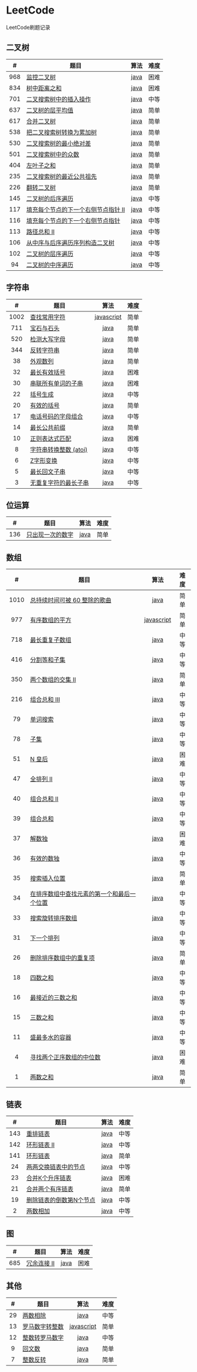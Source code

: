 # LeetCode
LeetCode刷题记录
## 二叉树
| #    | <center>题目</center> | 算法 | 难度 |
| :-:  | :-------------------- | :-:  | :-: |
| 968  | [监控二叉树](https://leetcode-cn.com/problems/binary-tree-cameras/) | [java](https://github.com/yefeiwarbler/LeetCode/blob/master/scripts/binary-tree/968.binaryTreeCameras.md) | 困难 |
| 834  | [树中距离之和](https://leetcode-cn.com/problems/sum-of-distances-in-tree/) | [java](https://github.com/yefeiwarbler/LeetCode/blob/master/scripts/binary-tree/834.sumOfDistancesInTree.md) | 困难 |
| 701  | [二叉搜索树中的插入操作](https://leetcode-cn.com/problems/insert-into-a-binary-search-tree/) | [java](https://github.com/yefeiwarbler/LeetCode/blob/master/scripts/binary-tree/701.insertIntoABST.md) | 中等 |
| 637  | [二叉树的层平均值](https://leetcode-cn.com/problems/average-of-levels-in-binary-tree/) | [java](https://github.com/yefeiwarbler/LeetCode/blob/master/scripts/binary-tree/637.averageOfLevelsInBinaryTree.md) | 简单 |
| 617  | [合并二叉树](https://leetcode-cn.com/problems/merge-two-binary-trees/) | [java](https://github.com/yefeiwarbler/LeetCode/blob/master/scripts/binary-tree/617.mergeTwoBinaryTree.md) | 简单 |
| 538  | [把二叉搜索树转换为累加树](https://leetcode-cn.com/problems/convert-bst-to-greater-tree/) | [java](https://github.com/yefeiwarbler/LeetCode/blob/master/scripts/binary-tree/538.convertBstToGreaterTree.md) | 简单 |
| 530  | [二叉搜索树的最小绝对差](https://leetcode-cn.com/problems/minimum-absolute-difference-in-bst/) | [java](https://github.com/yefeiwarbler/LeetCode/blob/master/scripts/binary-tree/530.minimumAbsoluteDifferenceInBST.md) | 简单 |
| 501  | [二叉搜索树中的众数](https://leetcode-cn.com/problems/find-mode-in-binary-search-tree/) | [java](https://github.com/yefeiwarbler/LeetCode/blob/master/scripts/binary-tree/501.findModeInBinarySearchTree.md) | 简单 |
| 404  | [左叶子之和](https://leetcode-cn.com/problems/sum-of-left-leaves/) | [java](https://github.com/yefeiwarbler/LeetCode/blob/master/scripts/binary-tree/404.sumOfLeftLeaves.md) | 简单 |
| 235  | [二叉搜索树的最近公共祖先](https://leetcode-cn.com/problems/lowest-common-ancestor-of-a-binary-search-tree/) | [java](https://github.com/yefeiwarbler/LeetCode/blob/master/scripts/binary-tree/235.lowestCommonAncestorOfBST.md) | 简单 |
| 226  | [翻转二叉树](https://leetcode-cn.com/problems/invert-binary-tree/) | [java](https://github.com/yefeiwarbler/LeetCode/blob/master/scripts/binary-tree/226.invertBianryTree.md) | 简单 |
| 145  | [二叉树的后序遍历](https://leetcode-cn.com/problems/binary-tree-postorder-traversal/) | [java](https://github.com/yefeiwarbler/LeetCode/blob/master/scripts/binary-tree/145.binaryTreePostorderTraversal.md) | 中等 |
| 117  | [填充每个节点的下一个右侧节点指针 II](https://leetcode-cn.com/problems/populating-next-right-pointers-in-each-node-ii/) | [java](https://github.com/yefeiwarbler/LeetCode/blob/master/scripts/binary-tree/117.populatingNextRightPointersInEachNodeII.md) | 中等 |
| 116  | [填充每个节点的下一个右侧节点指针](https://leetcode-cn.com/problems/populating-next-right-pointers-in-each-node/) | [java](https://github.com/yefeiwarbler/LeetCode/blob/master/scripts/binary-tree/116.populatingNextRightPointersInEachNode.md) | 中等 |
| 113  | [路径总和 II](https://leetcode-cn.com/problems/path-sum-ii/) | [java](https://github.com/yefeiwarbler/LeetCode/blob/master/scripts/binary-tree/113.pathSumII.md) | 中等 |
| 106  | [从中序与后序遍历序列构造二叉树](https://leetcode-cn.com/problems/construct-binary-tree-from-inorder-and-postorder-traversal/) | [java](https://github.com/yefeiwarbler/LeetCode/blob/master/scripts/binary-tree/106.constructBinaryTreeFromInorderAndPostorderTraversal.md) | 中等 |
| 102  | [二叉树的层序遍历](https://leetcode-cn.com/problems/binary-tree-level-order-traversal/) | [java](https://github.com/yefeiwarbler/LeetCode/blob/master/scripts/binary-tree/102.binaryTreeLevelOrderTraversal.md) | 中等 |
| 94   | [二叉树的中序遍历](https://leetcode-cn.com/problems/binary-tree-inorder-traversal/) | [java](https://github.com/yefeiwarbler/LeetCode/blob/master/scripts/binary-tree/94.binaryTreeInorderTraversal.md) | 中等 |

## 字符串
| #    | <center>题目</center> | 算法 | 难度 |
| :-:  | :-------------------- | :-:  | :-: |
| 1002 | [查找常用字符](https://leetcode-cn.com/problems/find-common-characters/) | [javascript](https://github.com/yefeiwarbler/LeetCode/blob/master/scripts/string/1002.findCommonCharacters.md) | 简单 |
| 711  | [宝石与石头](https://leetcode-cn.com/problems/jewels-and-stones/) | [java](https://github.com/yefeiwarbler/LeetCode/blob/master/scripts/string/711.jewelsAndStones.md) | 简单 |
| 520  | [检测大写字母](https://leetcode-cn.com/problems/detect-capital/) | [java](https://github.com/yefeiwarbler/LeetCode/blob/master/scripts/string/520.detectCapital.md) | 简单 |
| 344  | [反转字符串](https://leetcode-cn.com/problems/reverse-string/) | [java](https://github.com/yefeiwarbler/LeetCode/blob/master/scripts/string/344.reverseString.md) | 简单 |
| 38   | [外观数列](https://leetcode-cn.com/problemscount-and-say/) | [java](https://github.com/yefeiwarbler/LeetCode/blob/master/scripts/string/38.countAndSay.md) | 简单 |
| 32   | [最长有效括号](https://leetcode-cn.com/problems/longest-valid-parentheses/) | [java](https://github.com/yefeiwarbler/LeetCode/blob/master/scripts/string/32.longestValidParentheses.md) | 困难 |
| 30  | [串联所有单词的子串](https://leetcode-cn.com/problems/substring-with-concatenation-of-all-words/) | [java](https://github.com/yefeiwarbler/LeetCode/blob/master/scripts/string/30.substringWithConcatenationOfAllWords.md) | 困难 |
| 22  | [括号生成](https://leetcode-cn.com/problems/generate-parentheses/) | [java](https://github.com/yefeiwarbler/LeetCode/blob/master/scripts/string/22.generateParentheses.md) | 中等 |
| 20  | [有效的括号](https://leetcode-cn.com/problems/valid-parentheses) | [java](https://github.com/yefeiwarbler/LeetCode/blob/master/scripts/string/20.validParentheses.md) | 简单 |
| 17   | [电话号码的字母组合](https://leetcode-cn.com/problems/letter-combinations-of-a-phone-number/) | [java](https://github.com/yefeiwarbler/LeetCode/blob/master/scripts/string/17.letterCombinationsOfAPhoneNumber.md) | 中等 |
| 14   | [最长公共前缀](https://leetcode-cn.com/problems/longest-common-prefix/) | [java](https://github.com/yefeiwarbler/LeetCode/blob/master/scripts/string/14.longestCommonPrefix.md) | 简单 |
| 10   | [正则表达式匹配](https://leetcode-cn.com/problems/regular-expression-matching/) | [java](https://github.com/yefeiwarbler/LeetCode/blob/master/scripts/string/10.regularExpressionMatching.md) | 困难 |
| 8    | [字符串转换整数 (atoi)](https://leetcode-cn.com/problems/string-to-integer-atoi/) | [java](https://github.com/yefeiwarbler/LeetCode/blob/master/scripts/string/8.stringToIntegerAtoi.md) | 中等 |
| 6    | [Z字形变换](https://leetcode-cn.com/problems/zigzag-conversion/) | [java](https://github.com/yefeiwarbler/LeetCode/blob/master/scripts/string/6.zigzagConversion.md) | 中等 |
| 5    | [最长回文子串](https://leetcode-cn.com/problems/longest-palindromic-substring/) | [java](https://github.com/yefeiwarbler/LeetCode/blob/master/scripts/string/5.longestPalinDromicSubstring.md) | 中等 |
| 3   | [无重复字符的最长子串](https://leetcode-cn.com/problems/longest-substring-without-repeating-characters/) | [java](https://github.com/yefeiwarbler/LeetCode/blob/master/scripts/string/3.longestSubstringWithoutRepeatingCharcters.md) | 中等 |

## 位运算
| #    | <center>题目</center> | 算法 | 难度 |
| :-:  | :-------------------- | :-:  | :-: |
| 136  | [只出现一次的数字](https://leetcode-cn.com/problems/single-number/) | [java](https://github.com/yefeiwarbler/LeetCode/blob/master/scripts/bit/136.singleNumber.md) | 简单 |

## 数组
| #    | <center>题目</center> | 算法 | 难度 |
| :-:  | :-------------------- | :-:  | :-: |
| 1010 | [总持续时间可被 60 整除的歌曲](https://leetcode-cn.com/problems/pairs-of-songs-with-total-durations-divisible-by-60/) | [java](https://github.com/yefeiwarbler/LeetCode/blob/master/scripts/array/1010.pairsOfSongsWithTotalDurationsDivisibleBy60.md) | 简单 |
| 977  | [有序数组的平方](https://leetcode-cn.com/problems/squares-of-a-sorted-array/) | [javascript](https://github.com/yefeiwarbler/LeetCode/blob/master/scripts/array/977.squaresOfASortedArray.md) | 简单 |
| 718  | [最长重复子数组](https://leetcode-cn.com/problems/maximum-length-of-repeated-subarray/) | [java](https://github.com/yefeiwarbler/LeetCode/blob/master/scripts/array/718.maximuLengthOfRepeatedSubarray.md) | 中等 |
| 416  | [分割等和子集](https://leetcode-cn.com/problems/partition-equal-subset-sum/) | [java](https://github.com/yefeiwarbler/LeetCode/blob/master/scripts/array/416.partitionEqualSubsetSum.md) | 中等 |
| 350  | [两个数组的交集 II](https://leetcode-cn.com/problems/intersection-of-two-arrays-ii/) | [java](https://github.com/yefeiwarbler/LeetCode/blob/master/scripts/array/350.intersectionOfTwoArraysII.md) | 简单 |
| 216  | [组合总和 III](https://leetcode-cn.com/problems/combination-sum-iii/) | [java](https://github.com/yefeiwarbler/LeetCode/blob/master/scripts/array/216.combinationSumIII.md) | 中等 |
| 79   | [单词搜索](https://leetcode-cn.com/problems/word-search/) | [java](https://github.com/yefeiwarbler/LeetCode/blob/master/scripts/array/79.wordSearch.md) | 中等 |
| 78   | [子集](https://leetcode-cn.com/problems/subsets/) | [java](https://github.com/yefeiwarbler/LeetCode/blob/master/scripts/array/78.subsets.md) | 中等 |
| 51   | [ N 皇后](https://leetcode-cn.com/problems/n-queens/) | [java](https://github.com/yefeiwarbler/LeetCode/blob/master/scripts/array/51.nQueens.md) | 困难 |
| 47   | [全排列 II](https://leetcode-cn.com/problems/permutations-ii/) | [java](https://github.com/yefeiwarbler/LeetCode/blob/master/scripts/array/47.permutationsII.md) | 中等 |
| 40   | [组合总和 II](https://leetcode-cn.com/problems/combination-sum-ii/) | [java](https://github.com/yefeiwarbler/LeetCode/blob/master/scripts/array/40.combinationSumIIb.md) | 中等 |
| 39   | [组合总和](https://leetcode-cn.com/problems/combination-sum/) | [java](https://github.com/yefeiwarbler/LeetCode/blob/master/scripts/array/39.combinationSum.md) | 中等 |
| 37   | [解数独](https://leetcode-cn.com/problems/sudoku-solver/) | [java](https://github.com/yefeiwarbler/LeetCode/blob/master/scripts/array/37.sudokuSolver.md) | 困难 |
| 36   | [有效的数独](https://leetcode-cn.com/problems/valid-sudoku/) | [java](https://github.com/yefeiwarbler/LeetCode/blob/master/scripts/array/36.validSudoku.md) | 中等 |
| 35   | [搜索插入位置](https://leetcode-cn.com/problems/search-insert-position/) | [java](https://github.com/yefeiwarbler/LeetCode/blob/master/scripts/array/35.searchInsertPosition.md) | 简单 |
| 34   | [在排序数组中查找元素的第一个和最后一个位置](https://leetcode-cn.com/problems/find-first-and-last-position-of-element-in-sorted-array/) | [java](https://github.com/yefeiwarbler/LeetCode/blob/master/scripts/array/34.findFirstAndLastPosInSortedArray.md) | 中等 |
| 33   | [搜索旋转排序数组](https://leetcode-cn.com/problems/search-in-rotated-sorted-array/) | [java](https://github.com/yefeiwarbler/LeetCode/blob/master/scripts/array/33.searchInRotatedArray.md) | 中等 |
| 31   | [下一个排列](https://leetcode-cn.com/problems/next-permutation/) | [java](https://github.com/yefeiwarbler/LeetCode/blob/master/scripts/array/31.nextPermutation.md) | 中等 |
| 26   | [删除排序数组中的重复项](https://leetcode-cn.com/problems/remove-duplicates-from-sorted-array/) | [java](https://github.com/yefeiwarbler/LeetCode/blob/master/scripts/array/26.removeDuplicatesFromSortedArray.md) | 简单 |
| 18   | [四数之和](https://leetcode-cn.com/problems/4sum/) | [java](https://github.com/yefeiwarbler/LeetCode/blob/master/scripts/array/18.fourSum.md) | 中等 |
| 16   | [最接近的三数之和](https://leetcode-cn.com/problems/3sum-closest/) | [java](https://github.com/yefeiwarbler/LeetCode/blob/master/scripts/array/16.threeSumClosest.md) | 中等 |
| 15   | [三数之和](https://leetcode-cn.com/problems/3sum/) | [java](https://github.com/yefeiwarbler/LeetCode/blob/master/scripts/array/15.3sum.md) | 中等 |
| 11   | [盛最多水的容器](https://leetcode-cn.com/problems/container-with-most-water/) | [java](https://github.com/yefeiwarbler/LeetCode/blob/master/scripts/array/11.containerWithMostWater.md) | 中等 |
| 4    | [寻找两个正序数组的中位数](https://leetcode-cn.com/problems/median-of-two-sorted-arrays/) | [java](https://github.com/yefeiwarbler/LeetCode/blob/master/scripts/array/4.medianOfTwoSortedArrays.md) | 困难 |
| 1    | [两数之和](https://leetcode-cn.com/problems/two-sum/) | [java](https://github.com/yefeiwarbler/LeetCode/blob/master/scripts/array/1.towSum.md) | 简单 |

## 链表
| #    | <center>题目</center> | 算法 | 难度 |
| :-:  | :-------------------- | :-:  | :-: |
| 143   | [重排链表](https://leetcode-cn.com/problems/reorder-list/) | [java](https://github.com/yefeiwarbler/LeetCode/blob/master/scripts/list/143.reorderList.md) | 中等 |
| 142   | [环形链表 II](https://leetcode-cn.com/problems/linked-list-cycle-ii/) | [java](https://github.com/yefeiwarbler/LeetCode/blob/master/scripts/list/142.linkedListCycleII.md) | 中等 |
| 141   | [环形链表](https://leetcode-cn.com/problems/linked-list-cycle/) | [java](https://github.com/yefeiwarbler/LeetCode/blob/master/scripts/list/141.linkedListCycle.md) | 简单 |
| 24    | [两两交换链表中的节点](https://leetcode-cn.com/problems/swap-nodes-in-pairs/) | [java](https://github.com/yefeiwarbler/LeetCode/blob/master/scripts/list/24.swapNodesInPairs.md) | 中等 |
| 23    | [合并K个升序链表](https://leetcode-cn.com/problems/merge-k-sorted-lists/) | [java](https://github.com/yefeiwarbler/LeetCode/blob/master/scripts/list/23.mergeKSortedLists.md) | 困难 |
| 21    | [合并两个有序链表](https://leetcode-cn.com/problems/merge-two-sorted-lists/) | [java](https://github.com/yefeiwarbler/LeetCode/blob/master/scripts/list/21.mergeTwoSortedLists.md) | 简单 |
| 19    | [删除链表的倒数第N个节点](https://leetcode-cn.com/problems/remove-nth-node-from-end-of-list/) | [java](https://github.com/yefeiwarbler/LeetCode/blob/master/scripts/list/19.removeNthNodeFromEndOfList.md) | 中等 |
| 2    | [两数相加](https://leetcode-cn.com/problems/add-two-numbers/) | [java](https://github.com/yefeiwarbler/LeetCode/blob/master/scripts/list/2.addTwoNumbers.md) | 中等 |

## 图
| #    | <center>题目</center> | 算法 | 难度 |
| :-:  | :-------------------- | :-:  | :-: |
| 685  | [冗余连接 II](https://leetcode-cn.com/problems/redundant-connection-ii/) | [java](https://github.com/yefeiwarbler/LeetCode/blob/master/scripts/graph/685.redundantConnectionII.md) | 困难 |

## 其他
| #    | <center>题目</center> | 算法 | 难度 |
| :-:  | :-------------------- | :-:  | :-: |
| 29   | [两数相除](https://leetcode-cn.com/problems/divide-two-integers/) | [java](https://github.com/yefeiwarbler/LeetCode/blob/master/scripts/others/29.divideTwoIntegers.md) | 中等 |
| 13   | [罗马数字转整数](https://leetcode-cn.com/problems/roman-to-integer) | [javascript](https://github.com/yefeiwarbler/LeetCode/blob/master/scripts/others/12.romanToInteger.md) | 简单 |
| 12   | [整数转罗马数字](https://leetcode-cn.com/problems/integer-to-roman/) | [java](https://github.com/yefeiwarbler/LeetCode/blob/master/scripts/others/12.integerToRoman.md) | 中等 |
| 9    | [回文数](https://leetcode-cn.com/problems/palindrome-number/) | [java](https://github.com/yefeiwarbler/LeetCode/blob/master/scripts/others/9.palindromeNumber.md) | 简单 |
| 7    | [整数反转](https://leetcode-cn.com/problems/reverse-integer/) | [java](https://github.com/yefeiwarbler/LeetCode/blob/master/scripts/others/7.reverseInteger.md) | 简单 |
